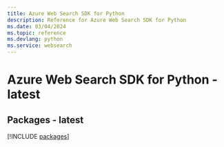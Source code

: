 ```yaml
---
title: Azure Web Search SDK for Python
description: Reference for Azure Web Search SDK for Python
ms.date: 03/04/2024
ms.topic: reference
ms.devlang: python
ms.service: websearch
---
```

# Azure Web Search SDK for Python - latest
## Packages - latest
[!INCLUDE [packages](web-search-index.md)]